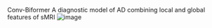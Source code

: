 Conv-Biformer 
A diagnostic model of AD combining local and global features of sMRI
![image](https://github.com/user-attachments/assets/9bb1ebdb-9f68-4ce1-8421-06b253ae5d36)
